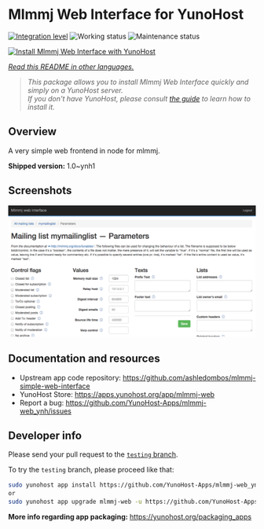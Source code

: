 <!--
N.B.: This README was automatically generated by <https://github.com/YunoHost/apps/tree/master/tools/readme_generator>
It shall NOT be edited by hand.
-->

# Mlmmj Web Interface for YunoHost

[![Integration level](https://dash.yunohost.org/integration/mlmmj-web.svg)](https://ci-apps.yunohost.org/ci/apps/mlmmj-web/) ![Working status](https://ci-apps.yunohost.org/ci/badges/mlmmj-web.status.svg) ![Maintenance status](https://ci-apps.yunohost.org/ci/badges/mlmmj-web.maintain.svg)

[![Install Mlmmj Web Interface with YunoHost](https://install-app.yunohost.org/install-with-yunohost.svg)](https://install-app.yunohost.org/?app=mlmmj-web)

*[Read this README in other languages.](./ALL_README.md)*

> *This package allows you to install Mlmmj Web Interface quickly and simply on a YunoHost server.*  
> *If you don't have YunoHost, please consult [the guide](https://yunohost.org/install) to learn how to install it.*

## Overview

A very simple web frontend in node for mlmmj.

**Shipped version:** 1.0~ynh1

## Screenshots

![Screenshot of Mlmmj Web Interface](./doc/screenshots/screenshot.png)

## Documentation and resources

- Upstream app code repository: <https://github.com/ashledombos/mlmmj-simple-web-interface>
- YunoHost Store: <https://apps.yunohost.org/app/mlmmj-web>
- Report a bug: <https://github.com/YunoHost-Apps/mlmmj-web_ynh/issues>

## Developer info

Please send your pull request to the [`testing` branch](https://github.com/YunoHost-Apps/mlmmj-web_ynh/tree/testing).

To try the `testing` branch, please proceed like that:

```bash
sudo yunohost app install https://github.com/YunoHost-Apps/mlmmj-web_ynh/tree/testing --debug
or
sudo yunohost app upgrade mlmmj-web -u https://github.com/YunoHost-Apps/mlmmj-web_ynh/tree/testing --debug
```

**More info regarding app packaging:** <https://yunohost.org/packaging_apps>
